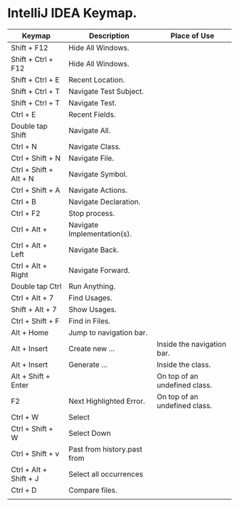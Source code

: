 # IntelliJ IDEA Keymap.


| Keymap                                                   | Description                                                                                     | Place of Use                                                                                  |
| -------------------------------------------------------- | ----------------------------------------------------------------------------------------------- | --------------------------------------------------------------------------------------------- |
| Shift + F12                                              | Hide All Windows.                                                                               |                                                                                               | 
| Shift + Ctrl + F12                                       | Hide All Windows.                                                                               |                                                                                               |
| Shift + Ctrl + E                                         | Recent Location.                                                                                |                                                                                               |
| Shift + Ctrl + T                                         | Navigate Test Subject.                                                                          |                                                                                               |
| Shift + Ctrl + T                                         | Navigate Test.                                                                                  |                                                                                               |
| Ctrl + E                                                 | Recent Fields.                                                                                  |                                                                                               |
| Double tap Shift                                         | Navigate All.                                                                                   |                                                                                               |
| Ctrl + N                                                 | Navigate Class.                                                                                 |                                                                                               |
| Ctrl + Shift + N                                         | Navigate File.                                                                                  |                                                                                               |
| Ctrl + Shift + Alt + N                                   | Navigate Symbol.                                                                                |                                                                                               |
| Ctrl + Shift + A                                         | Navigate Actions.                                                                               |                                                                                               |
| Ctrl + B                                                 | Navigate Declaration.                                                                           |                                                                                               |
| Ctrl + F2                                                | Stop process.                                                                                   |                                                                                               |
| Ctrl + Alt +                                             | Navigate Implementation(s).                                                                     |                                                                                               |
| Ctrl + Alt + Left                                        | Navigate Back.                                                                                  |                                                                                               |
| Ctrl + Alt + Right                                       | Navigate Forward.                                                                               |                                                                                               |
| Double tap Ctrl                                          | Run Anything.                                                                                   |                                                                                               |
| Ctrl + Alt + 7                                           | Find Usages.                                                                                    |                                                                                               |
| Shift + Alt + 7                                          | Show Usages.                                                                                    |                                                                                               |
| Ctrl + Shift + F                                         | Find in Files.                                                                                  |                                                                                               |
| Alt + Home                                               | Jump to navigation bar.                                                                         |                                                                                               |
| Alt + Insert                                             | Create new ...                                                                                  | Inside the navigation bar.                                                                    |
| Alt + Insert                                             | Generate ...                                                                                    | Inside the class.                                                                             |
| Alt + Shift + Enter                                      |                                                                                                 | On top of an undefined class.                                                                 |
| F2                                                       | Next Highlighted Error.                                                                         | On top of an undefined class.                                                                 |
| Ctrl + W                                                 | Select                                                                                          |                                                                                               |
| Ctrl + Shift + W                                         | Select Down                                                                                     |                                                                                               |
| Ctrl + Shift + v                                         | Past from history.past from                                                                     |                                                                                               |
| Ctrl + Alt + Shift + J                                   | Select all occurrences                                                                          |                                                                                               |
| Ctrl + D                                                 | Compare files.                                                                                  |                                                                                               |
|                                                          |                                                                                                 |                                                                                               |

